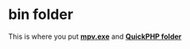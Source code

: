 # bin folder

This is where you put **[mpv.exe](https://mpv.io/installation/)** and **[QuickPHP folder](https://www.softpedia.com/get/Internet/Servers/Server-Tools/QuickPHP-Web-Server.shtml#download)**
